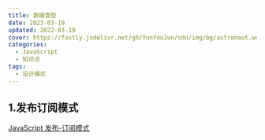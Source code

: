 ```yaml
---
title: 数据类型
date: 2023-03-19
updated: 2022-03-19
cover: https://fastly.jsdelivr.net/gh/YunYouJun/cdn/img/bg/astronaut.webp
categories:
  - JavaScript
  - 知识点
tags:
  - 设计模式
---
```


## 1.发布订阅模式
[JavaScript 发布-订阅模式](https://juejin.cn/post/6844903850105634824#heading-2)
